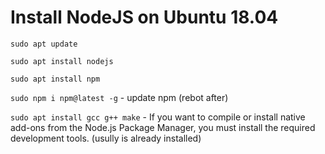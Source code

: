 # Install NodeJS on Ubuntu 18.04

`sudo apt update`

`sudo apt install nodejs`

`sudo apt install npm`

`sudo npm i npm@latest -g` - update npm (rebot after)

`sudo apt install gcc g++ make` - If you want to compile or install native add-ons from the Node.js Package Manager, you must install the required development tools. (usully is already installed)
